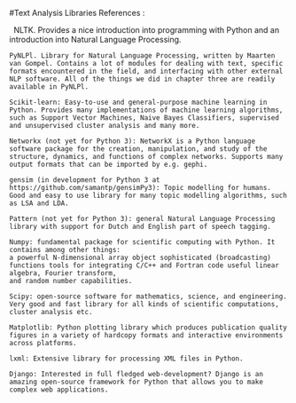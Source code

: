 
#Text Analysis Libraries References :

    NLTK. Provides a nice introduction into programming with Python and an introduction into Natural Language Processing.
    
    PyNLPl. Library for Natural Language Processing, written by Maarten van Gompel. Contains a lot of modules for dealing with text, specific formats encountered in the field, and interfacing with other external NLP software. All of the things we did in chapter three are readily available in PyNLPl.
    
    Scikit-learn: Easy-to-use and general-purpose machine learning in Python. Provides many implementations of machine learning algorithms, such as Support Vector Machines, Naive Bayes Classifiers, supervised and unsupervised cluster analysis and many more.
    
    Networkx (not yet for Python 3): NetworkX is a Python language software package for the creation, manipulation, and study of the structure, dynamics, and functions of complex networks. Supports many output formats that can be imported by e.g. gephi.
    
    gensim (in development for Python 3 at https://github.com/samantp/gensimPy3): Topic modelling for humans. Good and easy to use library for many topic modelling algorithms, such as LSA and LDA.
    
    Pattern (not yet for Python 3): general Natural Language Processing library with support for Dutch and English part of speech tagging.
    
    Numpy: fundamental package for scientific computing with Python. It contains among other things:
    a powerful N-dimensional array object sophisticated (broadcasting) functions tools for integrating C/C++ and Fortran code useful linear algebra, Fourier transform,
    and random number capabilities.
    
    Scipy: open-source software for mathematics, science, and engineering. Very good and fast library for all kinds of scientific computations, cluster analysis etc.
    
    Matplotlib: Python plotting library which produces publication quality figures in a variety of hardcopy formats and interactive environments across platforms.
    
    lxml: Extensive library for processing XML files in Python.
    
    Django: Interested in full fledged web-development? Django is an amazing open-source framework for Python that allows you to make complex web applications.
